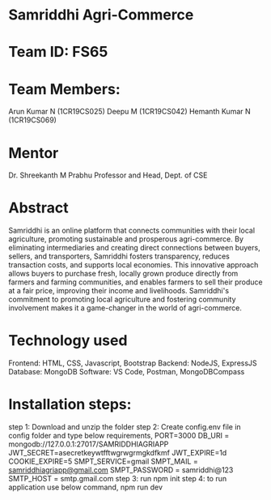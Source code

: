 # Samriddhi Agri-Commerce
# Team ID: FS65

# Team Members:
Arun Kumar N (1CR19CS025)
Deepu M (1CR19CS042)
Hemanth Kumar N (1CR19CS069)
# Mentor
Dr. Shreekanth M Prabhu
Professor and Head, Dept. of CSE

# Abstract
Samriddhi is an online platform that connects communities with their local agriculture, promoting sustainable and prosperous agri-commerce.
By eliminating intermediaries and creating direct connections between buyers, sellers, and transporters, Samriddhi fosters transparency, reduces transaction costs, and supports local economies.
This innovative approach allows buyers to purchase fresh, locally grown produce directly from farmers and farming communities, and enables farmers to sell their produce at a fair price, improving their income and livelihoods. 
Samriddhi's commitment to promoting local agriculture and fostering community involvement makes it a game-changer in the world of agri-commerce.

# Technology used
Frontend: HTML, CSS, Javascript, Bootstrap
Backend: NodeJS, ExpressJS
Database: MongoDB
Software: VS Code, Postman, MongoDBCompass

# Installation steps:
step 1: Download and unzip the folder
step 2: Create config.env file in config folder and type below requirements,
        PORT=3000
        DB_URI = mongodb://127.0.0.1:27017/SAMRIDDHIAGRIAPP
        JWT_SECRET=asecretkeywtfftwgrwgrmgkdfkmf
        JWT_EXPIRE=1d
        COOKIE_EXPIRE=5
        SMPT_SERVICE=gmail
        SMPT_MAIL = samriddhiagriapp@gmail.com
        SMPT_PASSWORD = samriddhi@123
        SMTP_HOST = smtp.gmail.com
step 3: run npm init
step 4: to run application use below command,
        npm run dev

